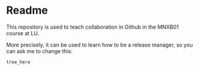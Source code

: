 # Readme

This repository is used to teach collaboration in Github in the MNXB01 course at LU.

More precisely, it can be used to learn how to be a release manager, so 
you can ask me to change this:

```
tree_here
```
